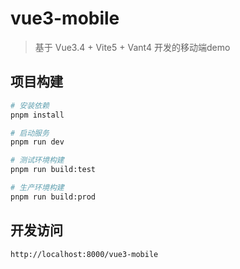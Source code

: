 # vue3-mobile

> 基于 Vue3.4 + Vite5 + Vant4 开发的移动端demo

## 项目构建

```bash
# 安装依赖
pnpm install

# 启动服务
pnpm run dev

# 测试环境构建
pnpm run build:test

# 生产环境构建
pnpm run build:prod

```

## 开发访问

```bash
http://localhost:8000/vue3-mobile

```
